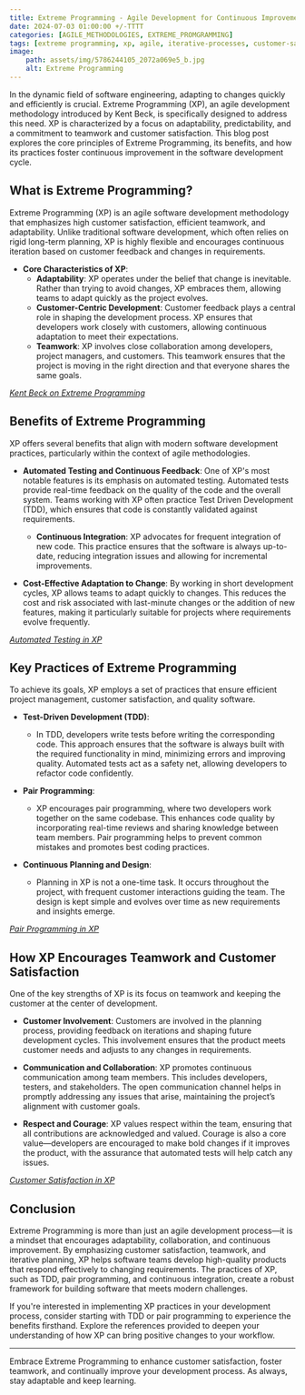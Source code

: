```yaml
---
title: Extreme Programming - Agile Development for Continuous Improvement 
date: 2024-07-03 01:00:00 +/-TTTT
categories: [AGILE_METHODOLOGIES, EXTREME_PROMGRAMMING]
tags: [extreme programming, xp, agile, iterative-processes, customer-satisfaction, continuous-integration, devops]
image:
    path: assets/img/5786244105_2072a069e5_b.jpg
    alt: Extreme Programming
---
```


In the dynamic field of software engineering, adapting to changes quickly and efficiently is crucial. Extreme Programming (XP), an agile development methodology introduced by Kent Beck, is specifically designed to address this need. XP is characterized by a focus on adaptability, predictability, and a commitment to teamwork and customer satisfaction. This blog post explores the core principles of Extreme Programming, its benefits, and how its practices foster continuous improvement in the software development cycle.

## What is Extreme Programming?

Extreme Programming (XP) is an agile software development methodology that emphasizes high customer satisfaction, efficient teamwork, and adaptability. Unlike traditional software development, which often relies on rigid long-term planning, XP is highly flexible and encourages continuous iteration based on customer feedback and changes in requirements.

- **Core Characteristics of XP**:
  - **Adaptability**: XP operates under the belief that change is inevitable. Rather than trying to avoid changes, XP embraces them, allowing teams to adapt quickly as the project evolves.
  - **Customer-Centric Development**: Customer feedback plays a central role in shaping the development process. XP ensures that developers work closely with customers, allowing continuous adaptation to meet their expectations.
  - **Teamwork**: XP involves close collaboration among developers, project managers, and customers. This teamwork ensures that the project is moving in the right direction and that everyone shares the same goals.

*[Kent Beck on Extreme Programming](https://www.amazon.com/Extreme-Programming-Explained-Embrace-Change/dp/0321278658)*

## Benefits of Extreme Programming

XP offers several benefits that align with modern software development practices, particularly within the context of agile methodologies.

- **Automated Testing and Continuous Feedback**: One of XP's most notable features is its emphasis on automated testing. Automated tests provide real-time feedback on the quality of the code and the overall system. Teams working with XP often practice Test Driven Development (TDD), which ensures that code is constantly validated against requirements.

  - **Continuous Integration**: XP advocates for frequent integration of new code. This practice ensures that the software is always up-to-date, reducing integration issues and allowing for incremental improvements.

- **Cost-Effective Adaptation to Change**: By working in short development cycles, XP allows teams to adapt quickly to changes. This reduces the cost and risk associated with last-minute changes or the addition of new features, making it particularly suitable for projects where requirements evolve frequently.

*[Automated Testing in XP](https://www.linkedin.com/advice/0/how-does-extreme-programming-approach-testing-weg2f#:~:text=One%20of%20the%20core%20principles,and%20avoid%20bugs%20and%20errors.)*

## Key Practices of Extreme Programming

To achieve its goals, XP employs a set of practices that ensure efficient project management, customer satisfaction, and quality software.

- **Test-Driven Development (TDD)**:
  - In TDD, developers write tests before writing the corresponding code. This approach ensures that the software is always built with the required functionality in mind, minimizing errors and improving quality. Automated tests act as a safety net, allowing developers to refactor code confidently.

- **Pair Programming**:
  - XP encourages pair programming, where two developers work together on the same codebase. This enhances code quality by incorporating real-time reviews and sharing knowledge between team members. Pair programming helps to prevent common mistakes and promotes best coding practices.

- **Continuous Planning and Design**:
  - Planning in XP is not a one-time task. It occurs throughout the project, with frequent customer interactions guiding the team. The design is kept simple and evolves over time as new requirements and insights emerge.

*[Pair Programming in XP](https://www.agilealliance.org/glossary/pair-programming/)*

## How XP Encourages Teamwork and Customer Satisfaction

One of the key strengths of XP is its focus on teamwork and keeping the customer at the center of development.

- **Customer Involvement**: Customers are involved in the planning process, providing feedback on iterations and shaping future development cycles. This involvement ensures that the product meets customer needs and adjusts to any changes in requirements.

- **Communication and Collaboration**: XP promotes continuous communication among team members. This includes developers, testers, and stakeholders. The open communication channel helps in promptly addressing any issues that arise, maintaining the project’s alignment with customer goals.

- **Respect and Courage**: XP values respect within the team, ensuring that all contributions are acknowledged and valued. Courage is also a core value—developers are encouraged to make bold changes if it improves the product, with the assurance that automated tests will help catch any issues.

*[Customer Satisfaction in XP](https://www.medallia.com/resource/xp-case-study/)*

## Conclusion

Extreme Programming is more than just an agile development process—it is a mindset that encourages adaptability, collaboration, and continuous improvement. By emphasizing customer satisfaction, teamwork, and iterative planning, XP helps software teams develop high-quality products that respond effectively to changing requirements. The practices of XP, such as TDD, pair programming, and continuous integration, create a robust framework for building software that meets modern challenges.

If you're interested in implementing XP practices in your development process, consider starting with TDD or pair programming to experience the benefits firsthand. Explore the references provided to deepen your understanding of how XP can bring positive changes to your workflow.

---

Embrace Extreme Programming to enhance customer satisfaction, foster teamwork, and continually improve your development process. As always, stay adaptable and keep learning.